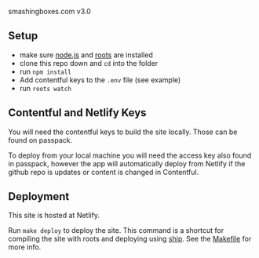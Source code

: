 smashingboxes.com v3.0

Setup
-----

- make sure [node.js](http://nodejs.org) and [roots](http://roots.cx) are installed
- clone this repo down and `cd` into the folder
- run `npm install`
- Add contentful keys to the `.env` file (see example)
- run `roots watch`

Contentful and Netlify Keys
---------------------------

You will need the contentful keys to build the site locally. Those can be found
on passpack.

To deploy from your local machine you will need the access key also found in
passpack, however the app will automatically deploy from Netlify if the github
repo is updates or content is changed in Contentful.

Deployment
----------

This site is hosted at Netlify.

Run `make deploy` to deploy the site. This command is a shortcut for compiling the site with roots and deploying using [ship](https://github.com/carrot/ship). See the [Makefile](Makefile) for more info.
